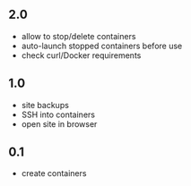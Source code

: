 ## 2.0

 - allow to stop/delete containers
 - auto-launch stopped containers before use
 - check curl/Docker requirements

## 1.0

 - site backups
 - SSH into containers
 - open site in browser

## 0.1

 - create containers
